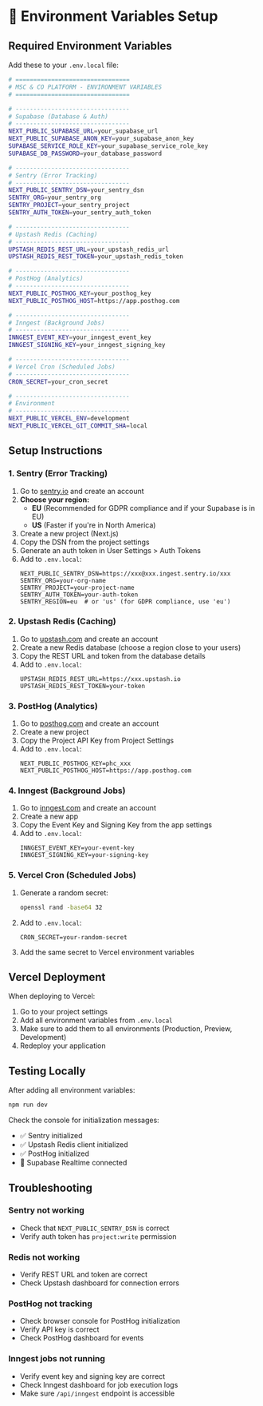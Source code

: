 # 🔐 Environment Variables Setup

## Required Environment Variables

Add these to your `.env.local` file:

```bash
# ================================
# MSC & CO PLATFORM - ENVIRONMENT VARIABLES
# ================================

# --------------------------------
# Supabase (Database & Auth)
# --------------------------------
NEXT_PUBLIC_SUPABASE_URL=your_supabase_url
NEXT_PUBLIC_SUPABASE_ANON_KEY=your_supabase_anon_key
SUPABASE_SERVICE_ROLE_KEY=your_supabase_service_role_key
SUPABASE_DB_PASSWORD=your_database_password

# --------------------------------
# Sentry (Error Tracking)
# --------------------------------
NEXT_PUBLIC_SENTRY_DSN=your_sentry_dsn
SENTRY_ORG=your_sentry_org
SENTRY_PROJECT=your_sentry_project
SENTRY_AUTH_TOKEN=your_sentry_auth_token

# --------------------------------
# Upstash Redis (Caching)
# --------------------------------
UPSTASH_REDIS_REST_URL=your_upstash_redis_url
UPSTASH_REDIS_REST_TOKEN=your_upstash_redis_token

# --------------------------------
# PostHog (Analytics)
# --------------------------------
NEXT_PUBLIC_POSTHOG_KEY=your_posthog_key
NEXT_PUBLIC_POSTHOG_HOST=https://app.posthog.com

# --------------------------------
# Inngest (Background Jobs)
# --------------------------------
INNGEST_EVENT_KEY=your_inngest_event_key
INNGEST_SIGNING_KEY=your_inngest_signing_key

# --------------------------------
# Vercel Cron (Scheduled Jobs)
# --------------------------------
CRON_SECRET=your_cron_secret

# --------------------------------
# Environment
# --------------------------------
NEXT_PUBLIC_VERCEL_ENV=development
NEXT_PUBLIC_VERCEL_GIT_COMMIT_SHA=local
```

## Setup Instructions

### 1. Sentry (Error Tracking)

1. Go to [sentry.io](https://sentry.io) and create an account
2. **Choose your region:**
   - **EU** (Recommended for GDPR compliance and if your Supabase is in EU)
   - **US** (Faster if you're in North America)
3. Create a new project (Next.js)
4. Copy the DSN from the project settings
5. Generate an auth token in User Settings > Auth Tokens
6. Add to `.env.local`:
   ```
   NEXT_PUBLIC_SENTRY_DSN=https://xxx@xxx.ingest.sentry.io/xxx
   SENTRY_ORG=your-org-name
   SENTRY_PROJECT=your-project-name
   SENTRY_AUTH_TOKEN=your-auth-token
   SENTRY_REGION=eu  # or 'us' (for GDPR compliance, use 'eu')
   ```

### 2. Upstash Redis (Caching)

1. Go to [upstash.com](https://upstash.com) and create an account
2. Create a new Redis database (choose a region close to your users)
3. Copy the REST URL and token from the database details
4. Add to `.env.local`:
   ```
   UPSTASH_REDIS_REST_URL=https://xxx.upstash.io
   UPSTASH_REDIS_REST_TOKEN=your-token
   ```

### 3. PostHog (Analytics)

1. Go to [posthog.com](https://posthog.com) and create an account
2. Create a new project
3. Copy the Project API Key from Project Settings
4. Add to `.env.local`:
   ```
   NEXT_PUBLIC_POSTHOG_KEY=phc_xxx
   NEXT_PUBLIC_POSTHOG_HOST=https://app.posthog.com
   ```

### 4. Inngest (Background Jobs)

1. Go to [inngest.com](https://inngest.com) and create an account
2. Create a new app
3. Copy the Event Key and Signing Key from the app settings
4. Add to `.env.local`:
   ```
   INNGEST_EVENT_KEY=your-event-key
   INNGEST_SIGNING_KEY=your-signing-key
   ```

### 5. Vercel Cron (Scheduled Jobs)

1. Generate a random secret:
   ```bash
   openssl rand -base64 32
   ```
2. Add to `.env.local`:
   ```
   CRON_SECRET=your-random-secret
   ```
3. Add the same secret to Vercel environment variables

## Vercel Deployment

When deploying to Vercel:

1. Go to your project settings
2. Add all environment variables from `.env.local`
3. Make sure to add them to all environments (Production, Preview, Development)
4. Redeploy your application

## Testing Locally

After adding all environment variables:

```bash
npm run dev
```

Check the console for initialization messages:
- ✅ Sentry initialized
- ✅ Upstash Redis client initialized
- ✅ PostHog initialized
- 🔌 Supabase Realtime connected

## Troubleshooting

### Sentry not working
- Check that `NEXT_PUBLIC_SENTRY_DSN` is correct
- Verify auth token has `project:write` permission

### Redis not working
- Verify REST URL and token are correct
- Check Upstash dashboard for connection errors

### PostHog not tracking
- Check browser console for PostHog initialization
- Verify API key is correct
- Check PostHog dashboard for events

### Inngest jobs not running
- Verify event key and signing key are correct
- Check Inngest dashboard for job execution logs
- Make sure `/api/inngest` endpoint is accessible

